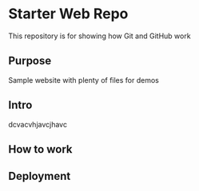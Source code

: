# Starter Web Repo

This repository is for showing how Git and GitHub work

## Purpose

Sample website with plenty of files for demos

## Intro

dcvacvhjavcjhavc

## How to work

## Deployment
